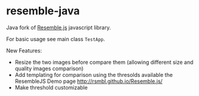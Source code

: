 # resemble-java
Java fork of <a href="https://github.com/Huddle/Resemble.js" target="_blank">Resemble.js</a> javascript library.

For basic usage see main class `TestApp`.

New Features:
- Resize the two images before compare them (allowing different size and quality images comparison)
- Add templating for comparison using the thresolds available the ResembleJS Demo page http://rsmbl.github.io/Resemble.js/
- Make threshold customizable
